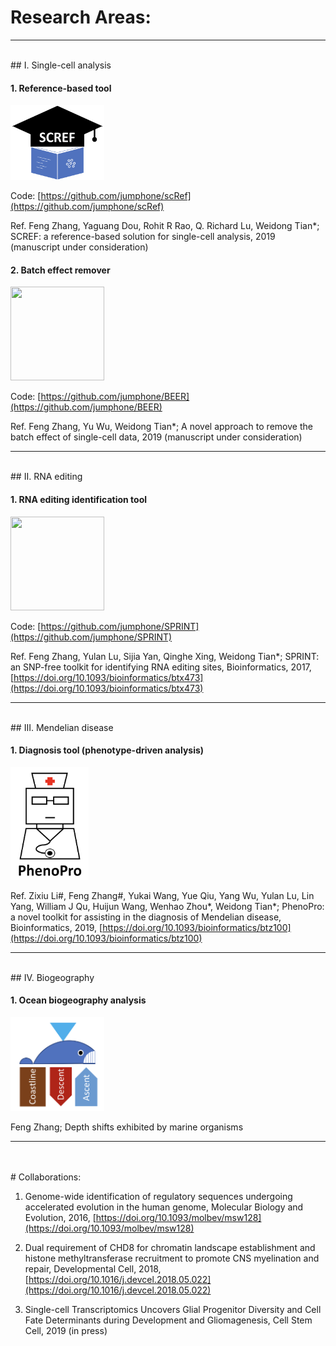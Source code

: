 # Research Areas:

---------------------------------------
</br>
## I. Single-cell analysis

#### 1. Reference-based tool
<img src="https://github.com/jumphone/scRef/blob/master/source/NewLogo.png?raw=true" width="150" height="120">

Code: [https://github.com/jumphone/scRef](https://github.com/jumphone/scRef)

Ref. Feng Zhang, Yaguang Dou, Rohit R Rao, Q. Richard Lu, Weidong Tian*; SCREF: a reference-based solution for single-cell analysis, 2019 (manuscript under consideration)

#### 2. Batch effect remover
<img src="https://raw.githubusercontent.com/jumphone/BEER/master/DATA/BEER_LOGO.png?raw=true" width="150" height="150">

Code: [https://github.com/jumphone/BEER](https://github.com/jumphone/BEER)

Ref. Feng Zhang, Yu Wu, Weidong Tian*; A novel approach to remove the batch effect of single-cell data, 2019 (manuscript under consideration)

---------------------------------------
</br>
## II. RNA editing

#### 1. RNA editing identification tool
<img src="https://github.com/jumphone/SPRINT/blob/master/data/LOGO.png?raw=true" width="150" height="150">

Code: [https://github.com/jumphone/SPRINT](https://github.com/jumphone/SPRINT)

Ref. Feng Zhang, Yulan Lu, Sijia Yan, Qinghe Xing, Weidong Tian*; SPRINT: an SNP-free toolkit for identifying RNA editing sites, Bioinformatics, 2017, [https://doi.org/10.1093/bioinformatics/btx473](https://doi.org/10.1093/bioinformatics/btx473)

---------------------------------------
</br>
## III. Mendelian disease

#### 1. Diagnosis tool (phenotype-driven analysis)
<img src="https://github.com/jumphone/jumphone.github.io/blob/master/img/phenopro_logo.png?raw=true" width="125" height="180">

Ref. Zixiu Li#, Feng Zhang#, Yukai Wang, Yue Qiu, Yang Wu, Yulan Lu, Lin Yang, William J Qu, Huijun Wang, Wenhao Zhou*, Weidong Tian*; PhenoPro: a novel toolkit for assisting in the diagnosis of Mendelian disease, Bioinformatics, 2019, [https://doi.org/10.1093/bioinformatics/btz100](https://doi.org/10.1093/bioinformatics/btz100)

---------------------------------------
</br>
## IV. Biogeography

#### 1. Ocean biogeography analysis
<img src="https://github.com/jumphone/jumphone.github.io/blob/master/img/ocean_logo.png?raw=true" width="150" height="150">

Feng Zhang; Depth shifts exhibited by marine organisms

---------------------------------------
</br>
</br>
# Collaborations:

1. Genome-wide identification of regulatory sequences undergoing accelerated evolution in the human genome, Molecular Biology and Evolution, 2016, [https://doi.org/10.1093/molbev/msw128](https://doi.org/10.1093/molbev/msw128)

2. Dual requirement of CHD8 for chromatin landscape establishment and histone methyltransferase recruitment to promote CNS myelination and repair, Developmental Cell, 2018, [https://doi.org/10.1016/j.devcel.2018.05.022](https://doi.org/10.1016/j.devcel.2018.05.022)

3. Single-cell Transcriptomics Uncovers Glial Progenitor Diversity and Cell Fate Determinants during Development and Gliomagenesis, Cell Stem Cell, 2019 (in press)






